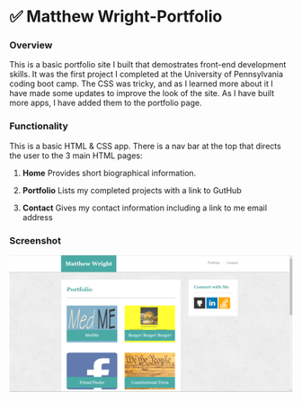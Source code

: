 # :white_check_mark: Matthew Wright-Portfolio

### Overview

This is a basic portfolio site I built that demostrates front-end development skills.  It was the first project I completed at the University of Pennsylvania coding boot camp.  The CSS was tricky, and as I learned more about it I have made some updates to improve the look of the site.  As I have built more apps, I have added them to the portfolio page.

### Functionality
This is a basic HTML & CSS app.  There is a nav bar at the top that directs the user to the 3 main HTML pages:
  1. <strong>Home</strong> Provides short biographical information.
  2. <strong>Portfolio</strong> Lists my completed projects with a link to GutHub
   
  3. <strong>Contact</strong> Gives my contact information including a link to me email address

### Screenshot
![Full Size](Assets/images/ss.png)




